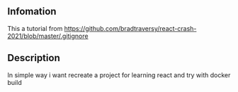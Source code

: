 ## Infomation

This a tutorial from https://github.com/bradtraversy/react-crash-2021/blob/master/.gitignore

## Description

In simple way i want recreate a project for learning react and try with docker build
